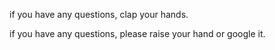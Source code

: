 
if you have any questions, clap your hands.

if you have any questions, please raise your hand or google it.

